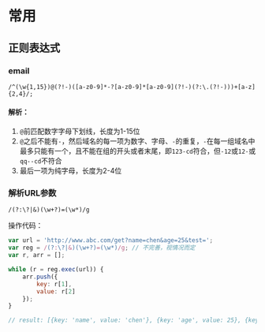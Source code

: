 # 常用

## 正则表达式

### email

    /^(\w{1,15})@(?!-)([a-z0-9]*-?[a-z0-9]*[a-z0-9](?!-)(?:\.(?!-)))+[a-z]{2,4}/;
    
#### 解析：

1. `@`前匹配数字字母下划线，长度为1-15位
2. `@`之后不能有`-`，然后域名的每一项为数字、字母、`-`的重复，`-`在每一组域名中最多只能有一个，且不能在组的开头或者末尾，即`123-cd`符合，但`-12`或`12-`或`qq--cd`不符合
3. 最后一项为纯字母，长度为2-4位

### 解析URL参数

    /(?:\?|&)(\w+?)=(\w*)/g
    
操作代码：
    
```js
var url = 'http://www.abc.com/get?name=chen&age=25&test=';
var reg = /(?:\?|&)(\w+?)=(\w*)/g; // 不完善，视情况而定
var r, arr = [];

while (r = reg.exec(url)) {
    arr.push({
        key: r[1],
        value: r[2]
    });
}

// result: [{key: 'name', value: 'chen'}, {key: 'age', value: 25}, {key: 'test', value: ''}]

```